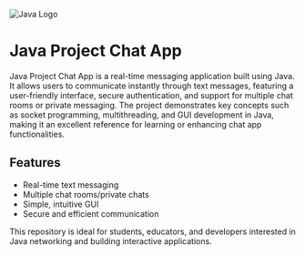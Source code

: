 ![Java Logo](https://upload.wikimedia.org/wikipedia/en/3/30/Java_programming_language_logo.svg)

# Java Project Chat App

Java Project Chat App is a real-time messaging application built using Java. It allows users to communicate instantly through text messages, featuring a user-friendly interface, secure authentication, and support for multiple chat rooms or private messaging. The project demonstrates key concepts such as socket programming, multithreading, and GUI development in Java, making it an excellent reference for learning or enhancing chat app functionalities.

## Features
- Real-time text messaging
- Multiple chat rooms/private chats
- Simple, intuitive GUI
- Secure and efficient communication

This repository is ideal for students, educators, and developers interested in Java networking and building interactive applications.
